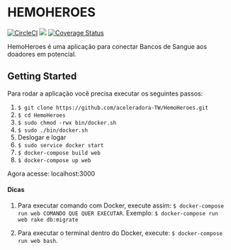 # HEMOHEROES

[![CircleCI](https://circleci.com/gh/aceleradora-TW/HemoHeroes.svg?style=svg)](https://circleci.com/gh/aceleradora-TW/HemoHeroes) <a href="https://codeclimate.com/github/aceleradora-TW/HemoHeroes"><img src="https://codeclimate.com/github/aceleradora-TW/HemoHeroes/badges/gpa.svg" /></a> [![Coverage Status](https://coveralls.io/repos/github/aceleradora-TW/HemoHeroes/badge.svg?branch=master)](https://coveralls.io/github/aceleradora-TW/HemoHeroes?branch=master)

HemoHeroes é uma aplicação para conectar Bancos de Sangue aos doadores em potencial.

## Getting Started

Para rodar a aplicação você precisa executar os seguintes passos:

1. `$ git clone https://github.com/aceleradora-TW/HemoHeroes.git`
2. `$ cd HemoHeroes`
3. `$ sudo chmod -rwx bin/docker.sh`
4. `$ sudo ./bin/docker.sh`
5. Deslogar e logar
6. `$ sudo service docker start`
7. `$ docker-compose build web`
8. `$ docker-compose up web`

Agora acesse: localhost:3000

#### Dicas
1. Para executar comando com Docker, execute assim: `$ docker-compose run web COMANDO QUE QUER EXECUTAR`.
Exemplo: `$ docker-compose run web rake db:migrate`

2. Para executar o terminal dentro do Docker, execute: `$ docker-compose run web bash`.
